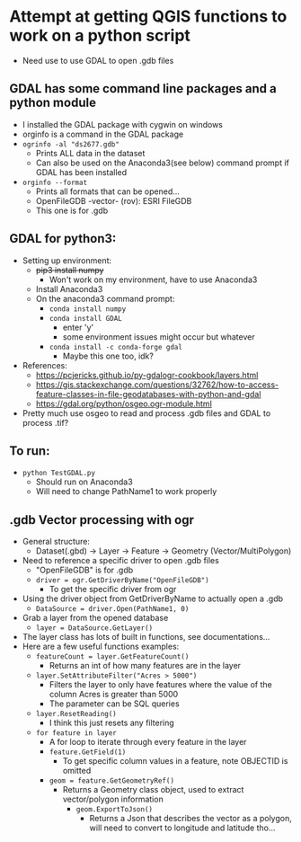 
# Attempt at getting QGIS functions to work on a python script
- Need use to use GDAL to open .gdb files

## GDAL has some command line packages and a python module
  - I installed the GDAL package with cygwin on windows
  - orginfo is a command in the GDAL package
  - ```ogrinfo -al "ds2677.gdb" ```
    - Prints ALL data in the dataset
    - Can also be used on the Anaconda3(see below) command prompt if GDAL has been installed
  - ```orginfo --format```
    - Prints all formats that can be opened...
    -  OpenFileGDB -vector- (rov): ESRI FileGDB
      - This one is for .gdb

## GDAL for python3:
- Setting up environment:
  - ~~pip3 install numpy~~
    - Won't work on my environment, have to use Anaconda3
  - Install Anaconda3
  - On the anaconda3 command prompt:
    - ```conda install numpy```
    - ```conda install GDAL```
      - enter 'y'
      - some environment issues might occur but whatever
    - ```conda install -c conda-forge gdal```
      - Maybe this one too, idk?
- References:
  - https://pcjericks.github.io/py-gdalogr-cookbook/layers.html
  - https://gis.stackexchange.com/questions/32762/how-to-access-feature-classes-in-file-geodatabases-with-python-and-gdal
  - https://gdal.org/python/osgeo.ogr-module.html
- Pretty much use osgeo to read and process .gdb files and GDAL to process .tif?

## To run:
- ```python TestGDAL.py```
  - Should run on Anaconda3
  - Will need to change PathName1 to work properly


## .gdb Vector processing with ogr
- General structure:
  - Dataset(.gbd) -> Layer -> Feature -> Geometry (Vector/MultiPolygon)
- Need to reference a specific driver to open .gdb files
  -  "OpenFileGDB" is for .gdb
  - ```driver = ogr.GetDriverByName("OpenFileGDB")```
    - To get the specific driver from ogr
- Using the driver object from GetDriverByName to actually open a .gdb
  - ```DataSource = driver.Open(PathName1, 0)```
- Grab a layer from the opened database
  - ```layer = DataSource.GetLayer()```
- The layer class has lots of built in functions, see documentations...
- Here are a few useful functions examples:
  - ```featureCount = layer.GetFeatureCount()```
    - Returns an int of how many features are in the layer
  - ```layer.SetAttributeFilter("Acres > 5000")```
    - Filters the layer to only have features where the value of the column Acres is greater than 5000
    - The parameter can be SQL queries
  - ```layer.ResetReading()```
    - I think this just resets any filtering
  - ```for feature in layer```
    - A for loop to iterate through every feature in the layer
    - ```feature.GetField(1)```
      - To get specific column values in a feature, note OBJECTID is omitted
    - ```geom = feature.GetGeometryRef()```
      - Returns a Geometry class object, used to extract vector/polygon information
        - ```geom.ExportToJson()```
          - Returns a Json that describes the vector as a polygon, will need to convert to longitude and latitude tho... 

